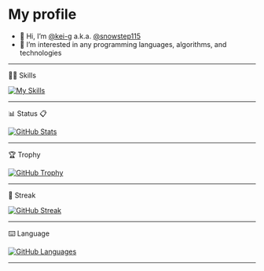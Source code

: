 # My profile

- 👋 Hi, I’m [@kei-g](https://github.com/kei-g) a.k.a. [@snowstep115](https://github.com/snowstep115)
- 👀 I’m interested in any programming languages, algorithms, and technologies

<!--
- 🌱 I’m currently learning ...
- 💞️ I’m looking to collaborate on ...
- 📫 How to reach me ...
-->

---

:technologist: Skills

[![My Skills](https://skillicons.dev/icons?i=angular,bash,bootstrap,bsd,c,cs,cpp,cmake,css,docker,dotnet,git,github,githubactions,haskell,heroku,html,java,js,jquery,latex,linux,lua,md,mysql,nginx,nodejs,postgres,powershell,py,rails,raspberrypi,redis,regex,ruby,rust,sass,sqlite,stackoverflow,svg,twitter,ts,vim,vscode,wasm)](https://skillicons.dev)

---

:bar_chart: Status :clipboard:

[![GitHub Stats](https://github-readme-stats.vercel.app/api?username=kei-g&show_icons=true&theme=nord)](https://github.com/anuraghazra/github-readme-stats)

---

:trophy: Trophy

[![GitHub Trophy](https://github-profile-trophy.vercel.app/?username=kei-g&column=4&theme=nord&title=MultiLanguage,Commit,Repositories)](https://github.com/ryo-ma/github-profile-trophy)

---

:runner: Streak

[![GitHub Streak](https://github-readme-streak-stats.herokuapp.com?user=kei-g&theme=nord)](https://git.io/streak-stats)

---

:keyboard: Language

[![GitHub Languages](https://github-readme-stats.vercel.app/api/top-langs/?hide=html,javascript,makefile&langs_count=10&layout=compact&username=kei-g)](https://github.com/anuraghazra/github-readme-stats)

---
